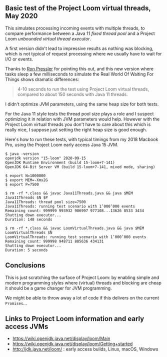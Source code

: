 Basic test of the Project Loom virtual threads, May 2020 
-----

This simulates processing incoming events with multiple threads, to compare
performance between a Java 11 _fixed thread pool_ and a Project Loom _unbounded
virtual thread executor_.

A first version didn't lead to impressive results as nothing was blocking, which
is not typical of request processing where we usually have to wait for I/O or events.

Thanks to [Ron Pressler](https://twitter.com/pressron/status/1262883349108068354) for
pointing this out, and this new version where tasks sleep a few milliseconds to simulate
the Real World Of Waiting For Things shows dramatic differences:

> 4-10 seconds to run the test using Project Loom virtual threads, compared
> to about 150 seconds with Java 11 threads.

I didn't optimize JVM parameters, using the same heap size for both tests. 

For the Java 11 style tests the thread pool size plays a role and I suspect optimizing
it in relation with JVM parameters would help. However with the Project Loom virtual
threads you don't have to care about this which is really nice, I suppose just setting
the right heap size is good enough.

Here's how to run these tests, with typical timings from my 2018 Macbook Pro, using the 
Project Loom early access Java 15 JVM.

    $ java -version
    openjdk version "15-loom" 2020-09-15
    OpenJDK Runtime Environment (build 15-loom+7-141)
    OpenJDK 64-Bit Server VM (build 15-loom+7-141, mixed mode, sharing)

    $ export N=1000000
    $ export MEM=-Xmx2G
    $ export P=7500

    $ rm -rf *.class && javac Java11Threads.java && java $MEM Java11Threads $N $P
    Java11Threads: thread pool size=7500
    Java11Threads: running test scenario with 1’000’000 events
    Remaining count: 999999 993932 986997 977108...13626 8533 3434 
    Shutting down executor...
    Duration: 148 seconds

    $ rm -rf *.class && javac LoomVirtualThreads.java && java $MEM LoomVirtualThreads $N
    LoomVirtualThreads: running test scenario with 1’000’000 events
    Remaining count: 999998 948711 885636 434131 
    Shutting down executor...
    Duration: 5 seconds

## Conclusions

This is just scratching the surface of Project Loom: by enabling simple and modern programming
styles where (virtual) threads and blocking are cheap it should be a game changer for JVM 
programming.

We might be able to throw away a lot of code if this delivers on the current `Promises`...

## Links to Project Loom information and early access JVMs

* https://wiki.openjdk.java.net/display/loom/Main
* https://wiki.openjdk.java.net/display/loom/Getting+started 
* http://jdk.java.net/loom/ : early access builds, Linux, macOS, Windows

